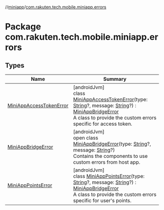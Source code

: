 //[miniapp](../../index.md)/[com.rakuten.tech.mobile.miniapp.errors](index.md)

# Package com.rakuten.tech.mobile.miniapp.errors

## Types

| Name | Summary |
|---|---|
| [MiniAppAccessTokenError](-mini-app-access-token-error/index.md) | [androidJvm]<br>class [MiniAppAccessTokenError](-mini-app-access-token-error/index.md)(type: [String](https://kotlinlang.org/api/latest/jvm/stdlib/kotlin/-string/index.html)?, message: [String](https://kotlinlang.org/api/latest/jvm/stdlib/kotlin/-string/index.html)?) : [MiniAppBridgeError](-mini-app-bridge-error/index.md)<br>A class to provide the custom errors specific for access token. |
| [MiniAppBridgeError](-mini-app-bridge-error/index.md) | [androidJvm]<br>open class [MiniAppBridgeError](-mini-app-bridge-error/index.md)(type: [String](https://kotlinlang.org/api/latest/jvm/stdlib/kotlin/-string/index.html)?, message: [String](https://kotlinlang.org/api/latest/jvm/stdlib/kotlin/-string/index.html)?)<br>Contains the components to use custom errors from host app. |
| [MiniAppPointsError](-mini-app-points-error/index.md) | [androidJvm]<br>class [MiniAppPointsError](-mini-app-points-error/index.md)(type: [String](https://kotlinlang.org/api/latest/jvm/stdlib/kotlin/-string/index.html)?, message: [String](https://kotlinlang.org/api/latest/jvm/stdlib/kotlin/-string/index.html)?) : [MiniAppBridgeError](-mini-app-bridge-error/index.md)<br>A class to provide the custom errors specific for user's points. |
